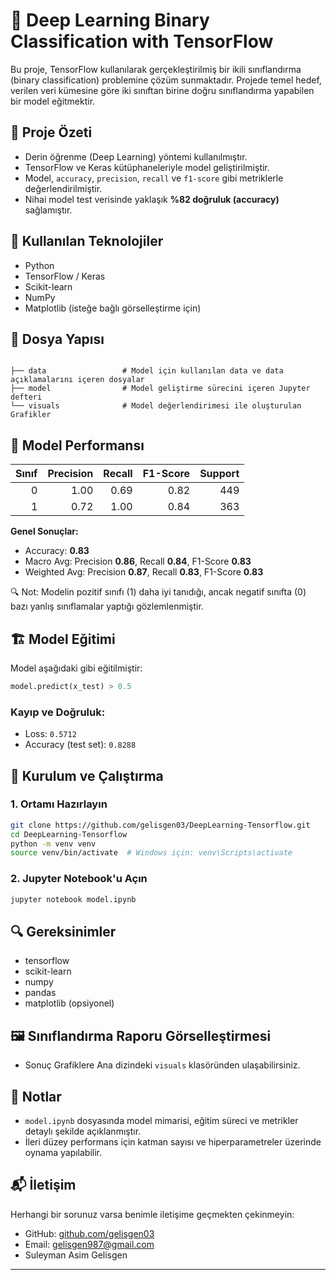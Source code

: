 
# 🧠 Deep Learning Binary Classification with TensorFlow

Bu proje, TensorFlow kullanılarak gerçekleştirilmiş bir ikili sınıflandırma (binary classification) problemine çözüm sunmaktadır. Projede temel hedef, verilen veri kümesine göre iki sınıftan birine doğru sınıflandırma yapabilen bir model eğitmektir.

## 📌 Proje Özeti

- Derin öğrenme (Deep Learning) yöntemi kullanılmıştır.
- TensorFlow ve Keras kütüphaneleriyle model geliştirilmiştir.
- Model, `accuracy`, `precision`, `recall` ve `f1-score` gibi metriklerle değerlendirilmiştir.
- Nihai model test verisinde yaklaşık **%82 doğruluk (accuracy)** sağlamıştır.

## 🧰 Kullanılan Teknolojiler

- Python
- TensorFlow / Keras
- Scikit-learn
- NumPy
- Matplotlib (isteğe bağlı görselleştirme için)

## 📁 Dosya Yapısı

```

├── data                 # Model için kullanılan data ve data açıklamalarını içeren dosyalar
├── model                # Model geliştirme sürecini içeren Jupyter defteri
└── visuals              # Model değerlendirimesi ile oluşturulan Grafikler
```

## 🧪 Model Performansı

| Sınıf | Precision | Recall | F1-Score | Support |
|------:|----------:|-------:|---------:|--------:|
| 0     | 1.00      | 0.69   | 0.82     | 449     |
| 1     | 0.72      | 1.00   | 0.84     | 363     |

**Genel Sonuçlar:**

- Accuracy: **0.83**
- Macro Avg: Precision **0.86**, Recall **0.84**, F1-Score **0.83**
- Weighted Avg: Precision **0.87**, Recall **0.83**, F1-Score **0.83**

🔍 Not: Modelin pozitif sınıfı (1) daha iyi tanıdığı, ancak negatif sınıfta (0) bazı yanlış sınıflamalar yaptığı gözlemlenmiştir.

## 🏗️ Model Eğitimi

Model aşağıdaki gibi eğitilmiştir:

```python
model.predict(x_test) > 0.5
```

### Kayıp ve Doğruluk:

- Loss: `0.5712`
- Accuracy (test set): `0.8288`

## 🚀 Kurulum ve Çalıştırma

### 1. Ortamı Hazırlayın

```bash
git clone https://github.com/gelisgen03/DeepLearning-Tensorflow.git
cd DeepLearning-Tensorflow
python -m venv venv
source venv/bin/activate  # Windows için: venv\Scripts\activate

```

### 2. Jupyter Notebook'u Açın

```bash
jupyter notebook model.ipynb
```

## 🔍 Gereksinimler

- tensorflow
- scikit-learn
- numpy
- pandas
- matplotlib (opsiyonel)

## 🖼️ Sınıflandırma Raporu Görselleştirmesi

- Sonuç Grafiklere Ana dizindeki `visuals` klasöründen ulaşabilirsiniz.

## 📌 Notlar

- `model.ipynb` dosyasında model mimarisi, eğitim süreci ve metrikler detaylı şekilde açıklanmıştır.
- İleri düzey performans için katman sayısı ve hiperparametreler üzerinde oynama yapılabilir.

## 📬 İletişim

Herhangi bir sorunuz varsa benimle iletişime geçmekten çekinmeyin:

- GitHub: [github.com/gelisgen03](https://github.com/gelisgen03)
- Email: gelisgen987@gmail.com
- Suleyman Asim Gelisgen
---

